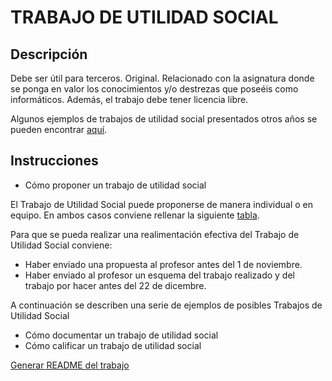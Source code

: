 # TRABAJO DE UTILIDAD SOCIAL

## Descripción

Debe ser útil para terceros.
Original.
Relacionado con la asignatura donde se ponga en valor los conocimientos y/o destrezas que poseéis como informáticos.
Además, el trabajo debe tener licencia libre.

Algunos ejemplos de trabajos de utilidad social presentados otros años se pueden encontrar [aquí](http://wikis.fdi.ucm.es/ELP/Trabajos_ELP
).


## Instrucciones

- Cómo proponer un trabajo de utilidad social

El Trabajo de Utilidad Social puede proponerse de manera individual o en equipo. En ambos casos conviene rellenar la siguiente [tabla](tusfolder/tabla.md).

Para que se pueda realizar una realimentación efectiva del Trabajo de Utilidad Social conviene:

  - Haber enviado una propuesta al profesor antes del 1 de noviembre.
  - Haber enviado al profesor un esquema del trabajo realizado y del trabajo por hacer antes del 22 de dicembre.
  
 A continuación se describen una serie de ejemplos de posibles Trabajos de Utilidad Social
 

- Cómo documentar un trabajo de utilidad social
- Cómo calificar un trabajo de utilidad social

[Generar README del trabajo](howto_readme.md)

